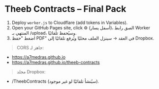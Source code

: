 # Theeb Contracts – Final Pack
1) Deploy `worker.js` to Cloudflare (add tokens in Variables).
2) Open your GitHub Pages site, click ⚙️ (أسفل يسار)، الصق رابط Worker المنتهي بـ /upload، وسيُحفظ تلقائيًا.
3) اضغط "حفظ PDF" في العقد → سينزل الملف محليًا ويُرفع تلقائيًا إلى Dropbox.

> CORS جاهز لـ:
- https://a7medras.github.io
- https://a7medras.github.io/theeb-contracts

> مجلد Dropbox:
- /TheebContracts (سيُنشأ تلقائيًا لو غير موجود).
